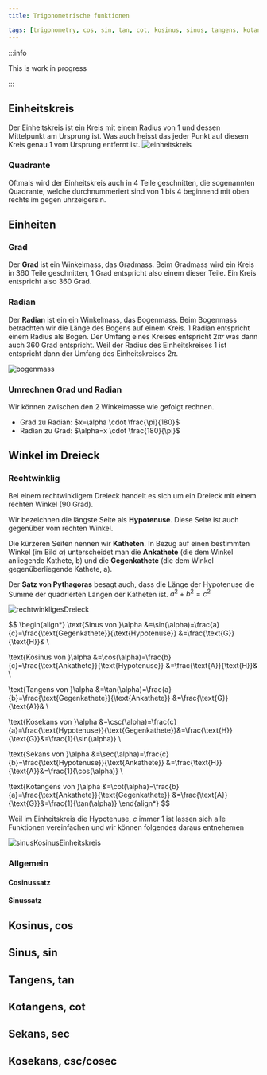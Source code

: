 ```yaml
---
title: Trigonometrische funktionen

tags: [trigonometry, cos, sin, tan, cot, kosinus, sinus, tangens, kotangens]
---
```

:::info

This is work in progress

:::

## Einheitskreis

Der Einheitskreis ist ein Kreis mit einem Radius von 1 und dessen Mittelpunkt am Ursprung ist. Was auch heisst das jeder Punkt auf diesem Kreis genau 1 vom Ursprung entfernt ist.
![einheitskreis](/maths/einheitskreis.png)

### Quadrante

Oftmals wird der Einheitskreis auch in 4 Teile geschnitten, die sogenannten Quadrante, welche durchnummeriert sind von 1 bis 4 beginnend mit oben rechts im gegen uhrzeigersin.

## Einheiten

### Grad

Der **Grad** ist ein Winkelmass, das Gradmass. Beim Gradmass wird ein Kreis in 360 Teile geschnitten, 1 Grad entspricht also einem dieser Teile. Ein Kreis entspricht also 360 Grad.

### Radian

Der **Radian** ist ein ein Winkelmass, das Bogenmass. Beim Bogenmass betrachten wir die Länge des Bogens auf einem Kreis. 1 Radian entspricht einem Radius als Bogen. Der Umfang eines Kreises entspricht $2\pi r$  was dann auch 360 Grad entspricht. Weil der Radius des Einheitskreises 1 ist entspricht dann der Umfang des Einheitskreises $2\pi$.

![bogenmass](/maths/bogenmass.png)

### Umrechnen Grad und Radian

Wir können zwischen den 2 Winkelmasse wie gefolgt rechnen.

- Grad zu Radian: $x=\alpha \cdot \frac{\pi}{180}$
- Radian zu Grad: $\alpha=x \cdot \frac{180}{\pi}$

## Winkel im Dreieck

### Rechtwinklig

Bei einem rechtwinkligem Dreieck handelt es sich um ein Dreieck mit einem rechten Winkel (90 Grad).

Wir bezeichnen die längste Seite als **Hypotenuse**. Diese Seite ist auch gegenüber vom rechten Winkel.

Die kürzeren Seiten nennen wir **Katheten**. In Bezug auf einen bestimmten Winkel (im Bild $\alpha$) unterscheidet man die **Ankathete** (die dem Winkel anliegende Kathete, b) und die **Gegenkathete** (die dem Winkel gegenüberliegende Kathete, a).

Der **Satz von Pythagoras** besagt auch, dass die Länge der Hypotenuse die Summe der quadrierten Längen der Katheten ist. $a^2 + b^2=c^2$

![rechtwinkligesDreieck](/maths/rechtwinkligesDreieck.png)

$$
\begin{align*}
\text{Sinus von }\alpha &=\sin(\alpha)=\frac{a}{c}=\frac{\text{Gegenkathete}}{\text{Hypotenuse}} &=\frac{\text{G}}{\text{H}}& \\

\text{Kosinus von }\alpha &=\cos(\alpha)=\frac{b}{c}=\frac{\text{Ankathete}}{\text{Hypotenuse}} &=\frac{\text{A}}{\text{H}}& \\

\text{Tangens von }\alpha &=\tan(\alpha)=\frac{a}{b}=\frac{\text{Gegenkathete}}{\text{Ankathete}} &=\frac{\text{G}}{\text{A}}& \\

\text{Kosekans von }\alpha &=\csc(\alpha)=\frac{c}{a}=\frac{\text{Hypotenuse}}{\text{Gegenkathete}}&=\frac{\text{H}}{\text{G}}&=\frac{1}{\sin(\alpha)} \\

\text{Sekans von }\alpha &=\sec(\alpha)=\frac{c}{b}=\frac{\text{Hypotenuse}}{\text{Ankathete}} &=\frac{\text{H}}{\text{A}}&=\frac{1}{\cos(\alpha)} \\

\text{Kotangens von }\alpha &=\cot(\alpha)=\frac{b}{a}=\frac{\text{Ankathete}}{\text{Gegenkathete}} &=\frac{\text{A}}{\text{G}}&=\frac{1}{\tan(\alpha)}
\end{align*}
$$

Weil im Einheitskreis die Hypotenuse, $c$ immer 1 ist lassen sich alle Funktionen vereinfachen und wir können folgendes daraus entnehemen

![sinusKosinusEinheitskreis](/maths/sinusKosinusEinheitskreis.png)

### Allgemein

#### Cosinussatz

#### Sinussatz

## Kosinus, cos

## Sinus, sin

## Tangens, tan

## Kotangens, cot

## Sekans, sec

## Kosekans, csc/cosec
